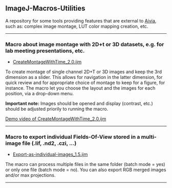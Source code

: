 ## ImageJ-Macros-Utilities
A repository for some tools providing features that are external to [Aivia](https://www.drvtechnologies.com/aivia), such as: complex image montage, LUT color mapping creation, etc.

---
### Macro about image montage with 2D+t or 3D datasets, e.g. for lab meeting presentations, etc.

* [CreateMontageWithTime_2.0.ijm](/CreateMontageWithTime_2.0.ijm "Right-click > Save Link As, to download file")

To create montage of single channel 2D+T or 3D images and keep the 3rd dimension as a slider. This allows for navigation in the latter dimension, for quick review and for appropriate choice of montage to keep for a figure, for instance.
The macro let you choose the layout and the images for each position, via a drop-down menu. 

<b>Important note:</b> Images should be opened and display (contrast, etc.) should be adjusted priorily to running the macro.

[Demo video of CreateMontageWithTime_2.0.ijm](/DRVisionFiles/Videos/CreateMontageWithTime_2.0.ijm.mp4 "Demo video")

---
### Macro to export individual Fields-Of-View stored in a multi-image file (.lif, .nd2, .czi, ...)

* [Export-as-individual-images_1.5.ijm](/Export-as-individual-images_1.5.ijm "Right-click > Save Link As, to download file")

The macro can process multiple files in the same folder (batch mode = yes) or only one file (batch mode = no). 
You can also export RGB merged images and/or max projections.

---
